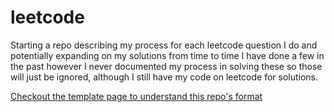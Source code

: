 # leetcode
Starting a repo describing my process for each leetcode question I do and potentially expanding on my solutions from time to time
I have done a few in the past however I never documented my process in solving these so those will just be ignored, although I still have my code on leetcode for solutions.


[Checkout the template page to understand this repo's format ](https://github.com/MatthewHoque/leetcode/tree/main/0%20template)
